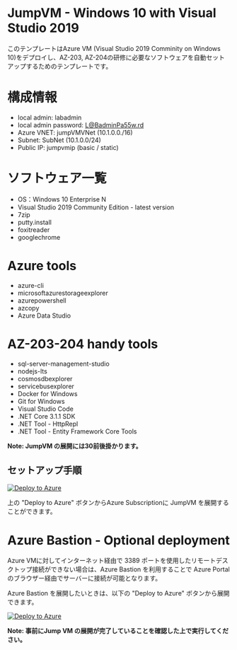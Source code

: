 # JumpVM - Windows 10 with Visual Studio 2019 

このテンプレートはAzure VM (Visual Studio 2019 Comminity on Windows 10)をデプロイし、AZ-203, AZ-204の研修に必要なソフトウェアを自動セットアップするためのテンプレートです。

# 構成情報
- local admin: labadmin
- local admin password: L@BadminPa55w.rd
- Azure VNET: jumpVMVNet (10.1.0.0./16)
- Subnet: SubNet (10.1.0.0/24)
- Public IP: jumpvmip (basic / static)

# ソフトウェア一覧
- OS：Windows 10 Enterprise N
- Visual Studio 2019 Community Edition - latest version
- 7zip 
- putty.install 
- foxitreader 
- googlechrome 

# Azure tools
- azure-cli 
- microsoftazurestorageexplorer 
- azurepowershell 
- azcopy 
- Azure Data Studio

# AZ-203-204 handy tools
- sql-server-management-studio 
- nodejs-lts 
- cosmosdbexplorer 
- servicebusexplorer 
- Docker for Windows 
- Git for Windows
- Visual Studio Code
- .NET Core 3.1.1 SDK
- .NET Tool - HttpRepl
- .NET Tool - Entity Framework Core Tools

**Note: JumpVM の展開には30前後掛かります。**

## セットアップ手順

[![Deploy to Azure](https://aka.ms/deploytoazurebutton)](https://portal.azure.com/#create/Microsoft.Template/uri/https%3A%2F%2Fraw.githubusercontent.com%2Fmcs-apps%2FARMTemplates%2Fmaster%2FJumpVM%2Fazuredeploy.json)

上の "Deploy to Azure" ボタンからAzure Subscriptionに JumpVM を展開することができます。

# Azure Bastion - Optional deployment

Azure VMに対してインターネット経由で 3389 ポートを使用したリモートデスクトップ接続ができない場合は、Azure Bastion を利用することで Azure Portal のブラウザー経由でサーバーに接続が可能となります。

Azure Bastion を展開したいときは、以下の "Deploy to Azure" ボタンから展開できます。

[![Deploy to Azure](https://aka.ms/deploytoazurebutton)](https://portal.azure.com/#create/Microsoft.Template/uri/https%3A%2F%2Fraw.githubusercontent.com%2Fmcs-apps%2FARMTemplates%2Fmaster%2FJumpVM%2Fbastion-template.json)

**Note: 事前にJump VM の展開が完了していることを確認した上で実行してください。**